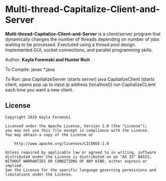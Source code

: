 # Multi-thread-Capitalize-Client-and-Server

**Multi-thread-Capitalize-Client-and-Server** is a client/server program that dynamically changes the number of threads depending on number of jobs waiting to be processed. Exectuted using a thread pool design. Implemented GUI, socket connections, and parallel programming skills.

Author: **Kayla Foremski and Hunter Rich**

To Compile: javac *.java 

To Run: java CapitalizeServer (starts server)
	    java CapitalizeClient (starts client, opens pop up to input ip address
	    (localhost))
        run CapitalizeCLient each time you want a new client.

## License

    Copyright 2019 Kayla Foremski

    Licensed under the Apache License, Version 2.0 (the "License");
    you may not use this file except in compliance with the License.
    You may obtain a copy of the License at

        http://www.apache.org/licenses/LICENSE-2.0

    Unless required by applicable law or agreed to in writing, software
    distributed under the License is distributed on an "AS IS" BASIS,
    WITHOUT WARRANTIES OR CONDITIONS OF ANY KIND, either express or implied.
    See the License for the specific language governing permissions and
    limitations under the License.

